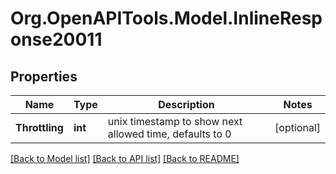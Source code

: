 
# Org.OpenAPITools.Model.InlineResponse20011

## Properties

Name | Type | Description | Notes
------------ | ------------- | ------------- | -------------
**Throttling** | **int** | unix timestamp to show next allowed time, defaults to 0 | [optional] 

[[Back to Model list]](../README.md#documentation-for-models)
[[Back to API list]](../README.md#documentation-for-api-endpoints)
[[Back to README]](../README.md)

